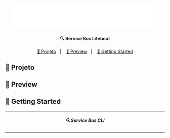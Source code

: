 <p align="center">
    <img src="./assets/logo.gif" alt="logo">
</p>

<h4  align="center">
	🔍 Service Bus Lifeboat
</h4>
<p  align="center">
<a  href="#telescope-projeto">🔭 Projeto</a>&nbsp;&nbsp;&nbsp;|&nbsp;&nbsp;&nbsp
<a  href="#-preview">💜 Preview</a>&nbsp;&nbsp;&nbsp;|&nbsp;&nbsp;&nbsp;
<a  href="#-getting-started">🤠 Getting Started </a>
</p>



## :telescope: Projeto




## 💜 Preview



## 🤠 Getting Started


--- 

<h5 align="center"> 🔍 Service Bus CLI </h5>

---
